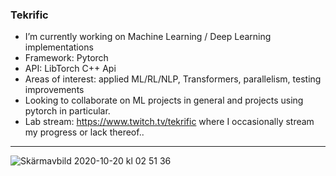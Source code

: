 ### Tekrific

 * I’m currently working on Machine Learning / Deep Learning implementations
 * Framework: Pytorch
 * API: LibTorch C++ Api
 * Areas of interest: applied ML/RL/NLP, Transformers, parallelism, testing improvements
 * Looking to collaborate on ML projects in general and projects using pytorch in particular.
 * Lab stream: https://www.twitch.tv/tekrific where I occasionally stream my progress or lack thereof..
 ---
![Skärmavbild 2020-10-20 kl  02 51 36](https://user-images.githubusercontent.com/68393566/96527024-6899f980-127f-11eb-9d04-2b3b9a16acc4.png)
